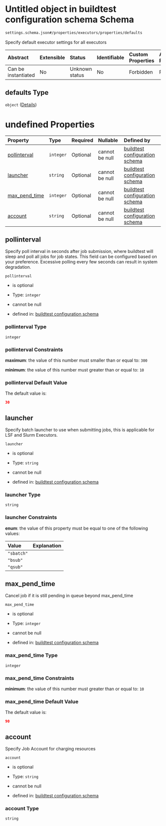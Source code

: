 # Untitled object in buildtest configuration schema Schema

```txt
settings.schema.json#/properties/executors/properties/defaults
```

Specify default executor settings for all executors

| Abstract            | Extensible | Status         | Identifiable | Custom Properties | Additional Properties | Access Restrictions | Defined In                                                                  |
| :------------------ | :--------- | :------------- | :----------- | :---------------- | :-------------------- | :------------------ | :-------------------------------------------------------------------------- |
| Can be instantiated | No         | Unknown status | No           | Forbidden         | Forbidden             | none                | [settings.schema.json*](../out/settings.schema.json "open original schema") |

## defaults Type

`object` ([Details](settings-properties-executors-properties-defaults.md))

# undefined Properties

| Property                        | Type      | Required | Nullable       | Defined by                                                                                                                                                                                                |
| :------------------------------ | :-------- | :------- | :------------- | :-------------------------------------------------------------------------------------------------------------------------------------------------------------------------------------------------------- |
| [pollinterval](#pollinterval)   | `integer` | Optional | cannot be null | [buildtest configuration schema](settings-properties-executors-properties-defaults-properties-pollinterval.md "settings.schema.json#/properties/executors/properties/defaults/properties/pollinterval")   |
| [launcher](#launcher)           | `string`  | Optional | cannot be null | [buildtest configuration schema](settings-properties-executors-properties-defaults-properties-launcher.md "settings.schema.json#/properties/executors/properties/defaults/properties/launcher")           |
| [max_pend_time](#max_pend_time) | `integer` | Optional | cannot be null | [buildtest configuration schema](settings-properties-executors-properties-defaults-properties-max_pend_time.md "settings.schema.json#/properties/executors/properties/defaults/properties/max_pend_time") |
| [account](#account)             | `string`  | Optional | cannot be null | [buildtest configuration schema](settings-properties-executors-properties-defaults-properties-account.md "settings.schema.json#/properties/executors/properties/defaults/properties/account")             |

## pollinterval

Specify poll interval in seconds after job submission, where buildtest will sleep and poll all jobs for job states. This field can be configured based on your preference. Excessive polling every few seconds can result in system degradation.

`pollinterval`

*   is optional

*   Type: `integer`

*   cannot be null

*   defined in: [buildtest configuration schema](settings-properties-executors-properties-defaults-properties-pollinterval.md "settings.schema.json#/properties/executors/properties/defaults/properties/pollinterval")

### pollinterval Type

`integer`

### pollinterval Constraints

**maximum**: the value of this number must smaller than or equal to: `300`

**minimum**: the value of this number must greater than or equal to: `10`

### pollinterval Default Value

The default value is:

```json
30
```

## launcher

Specify batch launcher to use when submitting jobs, this is applicable for LSF and Slurm Executors.

`launcher`

*   is optional

*   Type: `string`

*   cannot be null

*   defined in: [buildtest configuration schema](settings-properties-executors-properties-defaults-properties-launcher.md "settings.schema.json#/properties/executors/properties/defaults/properties/launcher")

### launcher Type

`string`

### launcher Constraints

**enum**: the value of this property must be equal to one of the following values:

| Value      | Explanation |
| :--------- | :---------- |
| `"sbatch"` |             |
| `"bsub"`   |             |
| `"qsub"`   |             |

## max_pend_time

Cancel job if it is still pending in queue beyond max_pend_time

`max_pend_time`

*   is optional

*   Type: `integer`

*   cannot be null

*   defined in: [buildtest configuration schema](settings-properties-executors-properties-defaults-properties-max_pend_time.md "settings.schema.json#/properties/executors/properties/defaults/properties/max_pend_time")

### max_pend_time Type

`integer`

### max_pend_time Constraints

**minimum**: the value of this number must greater than or equal to: `10`

### max_pend_time Default Value

The default value is:

```json
90
```

## account

Specify Job Account for charging resources

`account`

*   is optional

*   Type: `string`

*   cannot be null

*   defined in: [buildtest configuration schema](settings-properties-executors-properties-defaults-properties-account.md "settings.schema.json#/properties/executors/properties/defaults/properties/account")

### account Type

`string`
